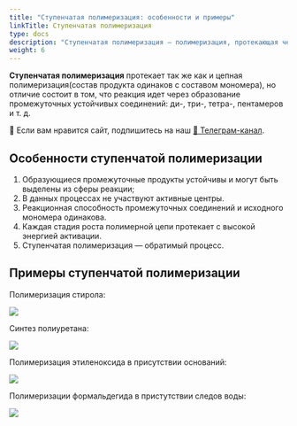 ```yaml
---
title: "Ступенчатая полимеризация: особенности и примеры"
linkTitle: Ступенчатая полимеризация
type: docs
description: "Ступенчатая полимеризация — полимеризация, протекающая через образование промежуточных устойчивых соединений: ди-, три-, тетра-, пентамеров и т. д. Особенности и примеры ступенчатой полимеризации."
weight: 6
---
```


**Ступенчатая полимеризация** протекает так же как и цепная полимеризация(состав продукта одинаков с составом мономера), но отличие состоит в том, что реакция идет через образование промежуточных устойчивых соединений: ди-, три-, тетра-, пентамеров и т. д.


<div class="pagination-nav__link">🙏 Если вам нравится сайт, подпишитесь на наш <a href="https://t.me/+JfpTv9CJlwQ0MThi">🔗 Телеграм-канал</a>.</div>

## Особенности ступенчатой полимеризации

1. Образующиеся промежуточные продукты устойчивы и могут быть выделены из сферы реакции;
2. В данных процессах не участвуют активные центры.
3. Реакционная способность промежуточных соединений и исходного мономера одинакова.
4. Каждая стадия роста полимерной цепи протекает с высокой энергией активации.
5. Ступенчатая полимеризация — обратимый процесс.

## Примеры ступенчатой полимеризации

Полимеризация стирола:

![](/images/stupenchataya-polimerizaciya/step_clip_image001.png)

Синтез полиуретана:

![](/images/stupenchataya-polimerizaciya/step_clip_image001_0000.png)

Полимеризация этиленоксида в присутствии оснований:

![](/images/stupenchataya-polimerizaciya/step_clip_image001_0001.png)

Полимеризации формальдегида в пристутствии следов воды:

![](/images/stupenchataya-polimerizaciya/step_clip_image001_0002.png)

